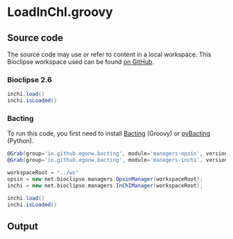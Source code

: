 # LoadInChI.groovy
## Source code
The source code may use or refer to content in a local workspace. This
Bioclipse workspace used can be found
[on GitHub](https://github.com/bioclipse/bioclipse.scripting/tree/master/ws/).
### Bioclipse 2.6
```groovy
inchi.load()
inchi.isLoaded()
```
### Bacting
To run this code, you first need to install
[Bacting](https://github.com/egonw/bacting) (Groovy) or
[pyBacting](https://pypi.org/project/pybacting/) (Python).
<br />
```groovy
@Grab(group='io.github.egonw.bacting', module='managers-opsin', version='0.0.29')
@Grab(group='io.github.egonw.bacting', module='managers-inchi', version='0.0.29')

workspaceRoot = "../ws"
opsin = new net.bioclipse.managers.OpsinManager(workspaceRoot);
inchi = new net.bioclipse.managers.InChIManager(workspaceRoot);

inchi.load()
inchi.isLoaded()
```

## Output
```plain
```
